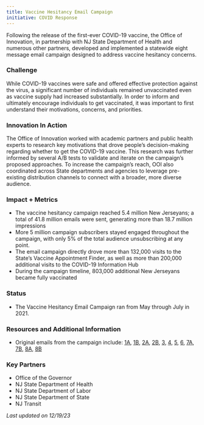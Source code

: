 ```yaml
---
title: Vaccine Hesitancy Email Campaign
initiative: COVID Response
---
```


Following the release of the first-ever COVID-19 vaccine, the Office of Innovation, in partnership with NJ State Department of Health and numerous other partners, developed and implemented a statewide eight message email campaign designed to address vaccine hesitancy concerns.

### Challenge

While COVID-19 vaccines were safe and offered effective protection against the virus, a significant number of individuals remained unvaccinated even as vaccine supply had increased substantially. In order to inform and ultimately encourage individuals to get vaccinated, it was important to first understand their motivations, concerns, and priorities.

### Innovation In Action

The Office of Innovation worked with academic partners and public health experts to research key motivations that drove people’s decision-making regarding whether to get the COVID-19 vaccine. This research was further informed by several A/B tests to validate and iterate on the campaign’s proposed approaches. To increase the campaign’s reach, OOI also coordinated across State departments and agencies to leverage pre-existing distribution channels to connect with a broader, more diverse audience.

### Impact + Metrics

-   The vaccine hesitancy campaign reached 5.4 million New Jerseyans; a total of 41.8 million emails were sent, generating more than 18.7 million impressions
-   More 5 million campaign subscribers stayed engaged throughout the campaign, with only 5% of the total audience unsubscribing at any point.
-   The email campaign directly drove more than 132,000 visits to the State’s Vaccine Appointment Finder, as well as more than 200,000 additional visits to the COVID-19 Information Hub
-   During the campaign timeline, 803,000 additional New Jerseyans became fully vaccinated

### Status

-   The Vaccine Hesitancy Email Campaign ran from May through July in 2021.

### Resources and Additional Information

-   Original emails from the campaign include: [1A](https://content.govdelivery.com/accounts/NJGOV/bulletins/2da2918), [1B](https://content.govdelivery.com/accounts/NJGOV/bulletins/2da291a), [2A](https://content.govdelivery.com/accounts/NJGOV/bulletins/2e19c5f), [2B](https://content.govdelivery.com/accounts/NJGOV/bulletins/2e19c65), [3](https://content.govdelivery.com/accounts/NJGOV/bulletins/2e274ae), [4](https://content.govdelivery.com/accounts/NJGOV/bulletins/2e36cbb), [5](https://content.govdelivery.com/accounts/NJGOV/bulletins/2e476ca), [6](https://content.govdelivery.com/accounts/NJGOV/bulletins/2e561e2), [7A](https://content.govdelivery.com/accounts/NJGOV/bulletins/2e665b4), [7B](https://content.govdelivery.com/accounts/NJGOV/bulletins/2e665b7), [8A](https://content.govdelivery.com/accounts/NJGOV/bulletins/2e7592a), [8B](https://content.govdelivery.com/accounts/NJGOV/bulletins/2e7592b)

### Key Partners

-   Office of the Governor
-   NJ State Department of Health
-   NJ State Department of Labor
-   NJ State Department of State
-   NJ Transit

*Last updated on 12/19/23*